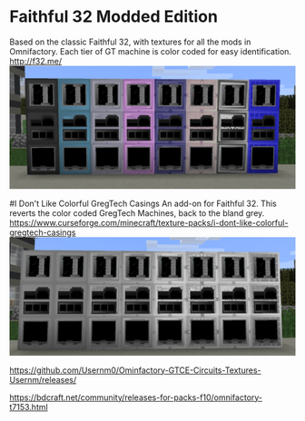 # Faithful 32 Modded Edition
Based on the classic Faithful 32, with textures for all the mods in Omnifactory.  Each tier of GT machine is color coded for easy identification.
http://f32.me/
![F32](files/ResourcePacks/Faithful32.png)
 
#I Don't Like Colorful GregTech Casings
An add-on for Faithful 32.  This reverts the color coded GregTech Machines, back to the bland grey.
https://www.curseforge.com/minecraft/texture-packs/i-dont-like-colorful-gregtech-casings
![F32](files/ResourcePacks/unFaithful.png)


https://github.com/Usernm0/Ominfactory-GTCE-Circuits-Textures-Usernm/releases/


https://bdcraft.net/community/releases-for-packs-f10/omnifactory-t7153.html

 



